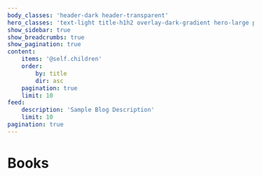 ```yaml
---
body_classes: 'header-dark header-transparent'
hero_classes: 'text-light title-h1h2 overlay-dark-gradient hero-large parallax'
show_sidebar: true
show_breadcrumbs: true
show_pagination: true
content:
    items: '@self.children'
    order:
        by: title
        dir: asc
    pagination: true
    limit: 10
feed:
    description: 'Sample Blog Description'
    limit: 10
pagination: true
---
```


# Books
